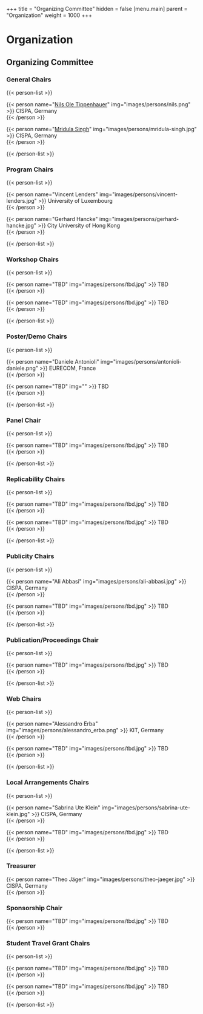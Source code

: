 +++
title = "Organizing Committee"
hidden = false
[menu.main]
    parent = "Organization"
    weight = 1000
+++

# Organization

## Organizing Committee

### General Chairs

<!-- {{< mailto "wisec2022chairs@groups.ou.edu" />}} -->

{{< person-list >}}

{{< person name="<a href='https://tippenhauer.de/' target='_blank'>Nils Ole Tippenhauer</a>" img="images/persons/nils.png" >}}
CISPA, Germany<br>
{{< /person >}}

{{< person name="<a href='https://cispa.de/en/people/c01mrsi' target='_blank'>Mridula Singh</a>" img="images/persons/mridula-singh.jpg" >}}
CISPA, Germany<br>
{{< /person >}}

{{< /person-list >}}


### Program Chairs

<!-- {{< mailto "wisec2022pcchairs@kaist.ac.kr" />}} -->

{{< person-list >}}

{{< person name="Vincent Lenders" img="images/persons/vincent-lenders.jpg" >}}
University of Luxembourg<br>
{{< /person >}}

{{< person name="Gerhard Hancke" img="images/persons/gerhard-hancke.jpg" >}}
City University of Hong Kong<br>
{{< /person >}}

{{< /person-list >}}

### Workshop Chairs

{{< person-list >}}

{{< person name="TBD" img="images/persons/tbd.jpg" >}}
TBD<br>
{{< /person >}}

{{< person name="TBD" img="images/persons/tbd.jpg" >}}
TBD<br>
{{< /person >}}

{{< /person-list >}}

### Poster/Demo Chairs 

{{< person-list >}}

{{< person name="Daniele Antonioli" img="images/persons/antonioli-daniele.png" >}}
EURECOM, France<br>
{{< /person >}}

{{< person name="TBD" img="" >}}
TBD<br>
{{< /person >}}

{{< /person-list >}}

### Panel Chair 

{{< person-list >}}

{{< person name="TBD" img="images/persons/tbd.jpg" >}}
TBD<br>
{{< /person >}}

{{< /person-list >}}


### Replicability Chairs

{{< person-list >}}

{{< person name="TBD" img="images/persons/tbd.jpg" >}}
TBD<br>
{{< /person >}}

{{< person name="TBD" img="images/persons/tbd.jpg" >}}
TBD<br>
{{< /person >}}

{{< /person-list >}}

### Publicity Chairs

{{< person-list >}}

{{< person name="Ali Abbasi" img="images/persons/ali-abbasi.jpg" >}}
CISPA, Germany<br>
{{< /person >}}

{{< person name="TBD" img="images/persons/tbd.jpg" >}}
TBD<br>
{{< /person >}}

{{< /person-list >}}

### Publication/Proceedings Chair

{{< person-list >}}

{{< person name="TBD" img="images/persons/tbd.jpg" >}}
TBD<br>
{{< /person >}}

{{< /person-list >}}

<!--
### Travel Grants Chairs

{{< person-list >}}

{{< person name="TBD" img="images/persons/tbd.jpg" >}}
TBD<br>
{{< /person >}}

{{< /person-list >}}
-->

### Web Chairs

{{< person-list >}}

{{< person name="Alessandro Erba" img="images/persons/alessandro_erba.png" >}}
KIT, Germany<br>
{{< /person >}}

{{< person name="TBD" img="images/persons/tbd.jpg" >}}
TBD<br>
{{< /person >}}

{{< /person-list >}}


<!-- 
### Registration Chair

{{< person name="Yanmin Gong" img="images/persons/yanmin-gong.jpg" >}}
University of Texas at San Antonio<br>
San Antonio, Texas, USA<br>
{{< /person >}}
-->


### Local Arrangements Chairs

{{< person-list >}}

{{< person name="Sabrina Ute Klein" img="images/persons/sabrina-ute-klein.jpg" >}}
CISPA, Germany<br>
{{< /person >}}

{{< person name="TBD" img="images/persons/tbd.jpg" >}}
TBD<br>
{{< /person >}}

{{< /person-list >}}


### Treasurer

{{< person name="Theo Jäger" img="images/persons/theo-jaeger.jpg" >}}
CISPA, Germany<br>
{{< /person >}}


### Sponsorship Chair

{{< person name="TBD" img="images/persons/tbd.jpg" >}}
TBD<br>
{{< /person >}}

### Student Travel Grant Chairs

{{< person-list >}}

{{< person name="TBD" img="images/persons/tbd.jpg" >}}
TBD<br>
{{< /person >}}

{{< person name="TBD" img="images/persons/tbd.jpg" >}}
TBD<br>
{{< /person >}}

{{< /person-list >}}

<!--
## Steering Committee

- Kevin Butler, *University of Florida, Gainesville, Florida, USA*
- William Enck, *North Carolina State University, Raleigh, North Carolina, USA*
- René Mayrhofer, *Johannes Kepler University Linz, Linz, Austria*
- Guevara Noubir, *Northeastern University, Boston, Massachusetts, USA*
- Panos Papadimitratos, *KTH Royal Institute of Technology, Stockholm, Sweden*
- Christina Pöpper, *Ruhr-University Bochum, Bochum, Germany*


## Program Committee
- TBD


- Yongdae Kim, *Korea Advanced Institute of Science and Technology (KAIST) Daejeon, South Korea* (Chair)
- Doowon Kim, *University of Tennessee, Knoxville, Tennessee, USA*
- Gerhard Hancke, *City University of Hong Kong, HK*
- Insu Yun, *Korea Advanced Institute of Science and Technology (KAIST) Daejeon, South Korea*
- Fengwei Zhang, *Southern University of Science and Technology, Shenzhen, China*
- Jian Liu, *University of Tennessee, Knoxville, Tennessee, USA*
- Hyoungshick Kim, *Sungkyunkwan University, Seoul, South Korea*
- Luyi Xing, *Indiana University Bloomington, Bloomington, Indiana, USA*
- Stjepan Picek, *Radboud University, Nijmegen, Netherlands*
- Loukas Lazos, *University of Arizona, Tucson, Arizona, USA*
- Ivan Martinovic, *University of Oxford, Oxford, England*
- Dave Singelee, *Katholieke Universiteit Leuven, Leuven, Belgium*
- Jun Han, *Yonsei University, Seoul, South Korea*
- Matthias Hollick, *Technical University of Darmstadt, Darmstadt, Germany*
- Jean-Pierre Seifert, *Technical University of Berlin, Berlin, Germany*
- Srdjan Capkun, *ETH Zürich, Zürich, Switzerland*
- Katharina Kohls, *Radboud University, Nijmegen, Netherlands*
- Mridula Singh, *CISPA Helmholtz Center for Information Security, Saarbrücken, Germany*
- Matthias Schunter, *Intel Labs*
- Markus Miettinen, *Technical University of Darmstadt, Darmstadt, Germany*
- Mark Manulis, *University of Surrey, Guildford, England*
- Liqun Chen, *University of Surrey, Guildford, England*
- Merve Sahin, *SAP Security Research, France*
- Elisa Bertino, *Purdue University, West Lafayette, Indiana, USA*
- Aanjhan Ranganathan, *Northeastern University, Boston, Massachusetts, USA*
- Adwait Nadkarni, *College of William & Mary, Williamsburg, Virginia, USA*
- Xiaoyu Ji, *Zhejiang University, Hangzhou, China*
- Guevara Noubir, *Northeastern University, Boston, Massachusetts, USA*
- Mathias Payer, *Swiss Federal Institute of Technology Lausanne, Switzerland*
- Min Suk Kang, *Korea Advanced Institute of Science and Technology (KAIST) Daejeon, South Korea*
- Kazuo Sakiyama, *The University of Electro-Communications, Tokyo, Japan*
- Jiska Classen, *Technical University of Darmstadt, Darmstadt, Germany*
- Bradley Reaves, *North Carolina State University, Raleigh, North Carolina, USA*
- Neal Patwari, *Washington University in St. Louis, St. Louis, Missouri, USA*
- Jorge Guajardo, *Robert Bosch LLC - Research and Technology Center*
- William Enck, *North Carolina State University, Raleigh, North Carolina, USA*
- Mauro Conti, *University of Padua, Padua, Italy*
- Yingying Chen, *Rutgers University, New Jersey, USA*
- Nitesh Saxena, *Texas A&M University, College Station, Texas, USA*
- Michael Roland, *Johannes Kepler University Linz, Linz, Austria*
- Yao Zheng, *University of Hawai’i at Mānoa, Honolulu, Hawaii, USA*
- David Barrera, *Carleton University, Ontario, Canda*
- Wenjing Lou, *Virginia Tech, Blacksburg, Virginia, USA*
- Mathy Vanhoef, *Katholieke Universiteit Leuven, Leuven, Belgium*
- Bogdan Carbunar, *Florida International University, Miami, Florida, USA*
- Christina Pöpper, *Ruhr-University Bochum, Bochum, Germany*
- Ravishankar Borgaonkar, *SINTEF Digital and University of Stavanger, Stavanger, Norway*
- Martin Henze, *RWTH Aachen University & Fraunhofer FKIE, Aachen, Germany*
- Dan Wallach, *Rice University, Houston, Texas, USA*
- Erik Tews, *University of Twente, Enschede, Netherlands*
- Barbara Fila, *Institut National des Sciences Appliquées (INSA Rennes), Institut de Recherche en Informatique et Systèmes Aléatoires (IRISA), France*
- Mathieu Cunche, *Institut National des Sciences Appliquées (INSA Lyon), National Institute for Research in Digital Science and Technology (Inria), France*
- Yuan YT Tian, *University of Virginia, Charlottesville, Virginia, USA*
- Ioana Boureanu, *University of Surrey, Guildford, England*
- Jie Yang, *Florida State University, Tallahassee, Florida, USA*
- Kevin Butler, *University of Florida, Gainesville, Florida, USA*
- Shivam Bhasin, *Nanyang Technological University, Singapore*
- Fareena Saqib, *University of North Carolina at Charlotte, Charlotte, North Carolina*
- Selcuk Uluagac, *Florida International University, Miami, Florida, USA*
- Rolando Trujillo, *Deakin University, Geelong, Australia*
- Katerina Mitrokotsa, *University of St. Gallen, St. Gallen, Switzerland*
- Adrian Dabrowski, *University of California Irvine, Irvine, California.*
- Martin Florian, *Humboldt University Berlin & Weizenbaum Institute, Berlin, Germany*
- Vera Rimmer, *DistriNet, Katholieke Universiteit Leuven, Leuven, Belgium*
- Xun Chen, *Samsung Research America, USA*
- Nils Ole Tippenhauer, *CISPA Helmholtz Center for Information Security, Saarbrücken, Germany*
- Byoungyoung Lee, *Seoul National University, Seoul, South Korea*
- Omar Chowdhury, *The University of Iowa, Iowa City, Iowa, USA*
- Panos Papadimitratos, *KTH Royal Institute of Technology, Stockholm, Sweden*
- Ryan Gerdes, *Virginia Tech, Blacksburg, Virginia, USA*
- Cristina Nita-Rotaru, *Northeastern University, Boston, Massachusetts, USA*
- Angelos Stavrou, *Virginia Tech, , Blacksburg, Virginia*
- Claudio Soriente, *NEC Laboratories Europe, Heidelberg, Germany*
- Ahmad-Reza Sadeghi, *Technische Universität Darmstadt, Darmstadt, Germany*
- Alexandra Dmitrienko, *University of Würzburg, Würzburg, Germany* (Chair)
- Murtuza Jadliwala, *University of Texas at San Antonio San Antonio, Texas, USA*


## Program Committee - Posters and Demos

- Domien Schepers, *Northeastern University, Boston, Massachusetts, USA*
- Erik Tews, *University of Twente, Enschede, Netherlands* (Chair)
- Giovanni Camurati, *ETH Zürich, Switzerland*
- Leon Würsching, *Technische Universität Darmstadt, Darmstadt, Germany*
- Marc Roeschlin, *ETH Zürich, Switzerland*
- Merlin Chlosta, *Ruhr-University Bochum, Bochum, Germany*
- Merve Sahin, *SAP Security Research, France*
- Patrick Leu, *ETH Zürich, Switzerland*
- Pierre Ayoub, *EURECOM, France*
- Shishir Nagaraja, *University of Strathclyde, Glasgow, Scotland* (Chair)
- Vikash Sehwag, *Princeton University, Princeton, New Jersey, USA*
-->